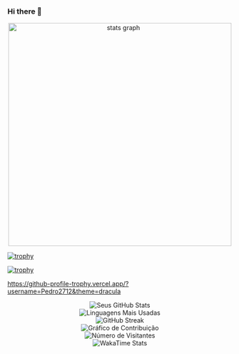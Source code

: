 ### Hi there 👋

<!--
**Pedro2712/Pedro2712** is a ✨ _special_ ✨ repository because its `README.md` (this file) appears on your GitHub profile.

Here are some ideas to get you started:

- 🔭 I’m currently working on ...
- 🌱 I’m currently learning ...
- 👯 I’m looking to collaborate on ...
- 🤔 I’m looking for help with ...
- 💬 Ask me about ...
- 📫 How to reach me: ...
- 😄 Pronouns: ...
- ⚡ Fun fact: ...
-->

<div align="center">
    <img src="https://github-readme-stats.vercel.app/api?username=Pedro2712&show_icons=true&theme=tokyonight" width=500  alt="stats graph"/>
</div>

[![trophy](https://github-profile-trophy.vercel.app/?username=Pedro2712)](https://github.com/ryo-ma/github-profile-trophy)

[![trophy](https://github-profile-trophy.vercel.app/?username=Pedro2712&theme=onedark)](https://github.com/ryo-ma/github-profile-trophy)

https://github-profile-trophy.vercel.app/?username=Pedro2712&theme=dracula

<div align="center">
    <img src="https://github-readme-stats.vercel.app/api?username=Pedro2712&show_icons=true&theme=algolia" alt="Seus GitHub Stats"/>
</div>


<div align="center">
    <img src="https://github-readme-stats.vercel.app/api/top-langs/?username=Pedro2712&layout=compact&theme=vision-friendly-dark" alt="Linguagens Mais Usadas"/>
</div>

<div align="center">
    <img src="https://github-readme-streak-stats.herokuapp.com/?user=Pedro2712&theme=dark" alt="GitHub Streak"/>
</div>

<div align="center">
    <img src="https://activity-graph.herokuapp.com/graph?username=Pedro2712&theme=xcode" alt="Gráfico de Contribuição"/>
</div>


<div align="center">
    <img src="https://komarev.com/ghpvc/?username=Pedro2712&color=blueviolet" alt="Número de Visitantes"/>
</div>

<div align="center">
    <img src="https://github-readme-stats.vercel.app/api/wakatime?username=Pedro2712&theme=light" alt="WakaTime Stats"/>
</div>

